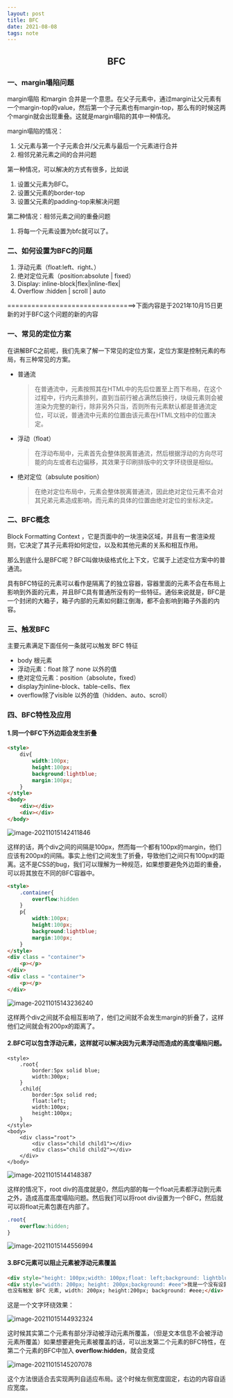 ```yaml
---
layout: post
title: BFC
date: 2021-08-08
tags: note
---
```


<h2 align = "center">BFC</h2>

### 一、margin塌陷问题

margin塌陷 和margin 合并是一个意思。在父子元素中，通过margin让父元素有一个margin-top的value，然后第一个子元素也有margin-top，那么有的时候这两个margin就会出现重叠。这就是margin塌陷的其中一种情况。

margin塌陷的情况：

1. 父元素与第一个子元素合并/父元素与最后一个元素进行合并
2. 相邻兄弟元素之间的合并问题

第一种情况，可以解决的方式有很多，比如说

1. 设置父元素为BFC。
2. 设置父元素的border-top
3. 设置父元素的padding-top来解决问题

第二种情况：相邻元素之间的重叠问题

1. 将每一个元素设置为bfc就可以了。



### 二、如何设置为BFC的问题

1. 浮动元素（float:left、right、）
2. 绝对定位元素（position:absolute | fixed）
3. Display: inline-block|flex|inline-flex|
4. Overflow :hidden | scroll | auto



================================>下面内容是于2021年10月15日更新的对于BFC这个问题的新的内容

### 一、常见的定位方案

在讲解BFC之前呢，我们先来了解一下常见的定位方案，定位方案是控制元素的布局，有三种常见的方案。

- 普通流

  > ​	在普通流中，元素按照其在HTML中的先后位置至上而下布局，在这个过程中，行内元素排列，直到当前行被占满然后换行，块级元素则会被渲染为完整的新行，除非另外只当，否则所有元素默认都是普通流定位，可以说，普通流中元素的位置由该元素在HTML文档中的位置决定。

- 浮动（float）

  > ​	在浮动布局中，元素首先会整体脱离普通流，然后根据浮动的方向尽可能的向左或者右边偏移，其效果于印刷排版中的文字环绕很是相似。
  
- 绝对定位（absulute position）

  > ​	在绝对定位布局中，元素会整体脱离普通流，因此绝对定位元素不会对其兄弟元素造成影响，而元素的具体的位置由绝对定位的坐标决定。

### 二、BFC概念

Block Formatting Context ，它是页面中的一块渲染区域，并且有一套渲染规则，它决定了其子元素将如何定位，以及和其他元素的关系和相互作用。

那么到底什么是BFC呢？BFC叫做块级格式化上下文，它属于上述定位方案中的普通流。

具有BFC特征的元素可以看作是隔离了的独立容器，容器里面的元素不会在布局上影响到外面的元素，并且BFC具有普通所没有的一些特征。通俗来说就是，BFC是一个封闭的大箱子，箱子内部的元素如何翻江倒海，都不会影响到箱子外面的内容。

### 三、触发BFC

主要元素满足下面任何一条就可以触发 BFC 特征

- body 根元素
- 浮动元素：float 除了 none 以外的值
- 绝对定位元素：position（absolute，fixed）
- display为inline-block、table-cells、flex
- overflow除了visible 以外的值（hidden、auto、scroll）

### 四、BFC特性及应用

#### 1.同一个BFC下外边距会发生折叠

```html
<style>
	div{
		width:100px;
		height:100px;
		background:lightblue;
		margin:100px;
	}
</style>
<body>
	<div></div>
	<div></div>
</body>
```

![image-20211015142411846](C:\Users\HIT\AppData\Roaming\Typora\typora-user-images\image-20211015142411846.png)

这样的话，两个div之间的间隔是100px，然而每一个都有100px的margin，他们应该有200px的间隔。事实上他们之间发生了折叠，导致他们之间只有100px的距离。这不是CSS的bug，我们可以理解为一种规范，如果想要避免外边距的重叠，可以将其放在不同的BFC容器中。

```html
<style>
    .container{
        overflow:hidden
    }
    p{
        width:100px;
        height:100px;
        background:lightblue;
        margin:100px;
    }
</style>
<div class = "container">
	<p></p>
</div>
<div class = "container">
	<p></p>
</div>
```

![image-20211015143236240](C:\Users\HIT\AppData\Roaming\Typora\typora-user-images\image-20211015143236240.png)

这样两个div之间就不会相互影响了，他们之间就不会发生margin的折叠了，这样他们之间就会有200px的距离了。

#### 2.BFC可以包含浮动元素，这样就可以解决因为元素浮动而造成的高度塌陷问题。

```
<style>
	.root{
		border:5px solid blue;
		width:300px;
	}
	.child{
		border:5px solid red;
		float:left;
		width:100px;
		height:100px;
	}
</style>
<body>
	<div class="root">
		<div class="child child1"></div>
		<div class="child child2"></div>
	</div>
</body>
```

![image-20211015144148387](C:\Users\HIT\AppData\Roaming\Typora\typora-user-images\image-20211015144148387.png)

这样的情况下，root div的高度就是0，然后内部的每一个float元素都浮动到元素之外，造成高度高度塌陷问题。然后我们可以将root div设置为一个BFC，然后就可以将float元素包裹在内部了。

```css
.root{
	overflow:hidden;
}
```

![image-20211015144556994](C:\Users\HIT\AppData\Roaming\Typora\typora-user-images\image-20211015144556994.png)

#### 3.BFC元素可以阻止元素被浮动元素覆盖

```html
<div style="height: 100px;width: 100px;float: left;background: lightblue">我是一个左浮动的元素</div>
<div style="width: 200px; height: 200px;background: #eee">我是一个没有设置浮动, 
也没有触发 BFC 元素, width: 200px; height:200px; background: #eee;</div>
```

这是一个文字环绕效果：

![image-20211015144932324](C:\Users\HIT\AppData\Roaming\Typora\typora-user-images\image-20211015144932324.png)

这时候其实第二个元素有部分浮动被浮动元素所覆盖，（但是文本信息不会被浮动元素所覆盖）如果想要避免元素被覆盖的话，可以出发第二个元素的BFC特性，在第二个元素的BFC中加入 **overflow:hidden**，就会变成 

![image-20211015145207078](C:\Users\HIT\AppData\Roaming\Typora\typora-user-images\image-20211015145207078.png)

这个方法很适合去实现两列自适应布局。这个时候左侧宽度固定，右边的内容自适应宽度。

